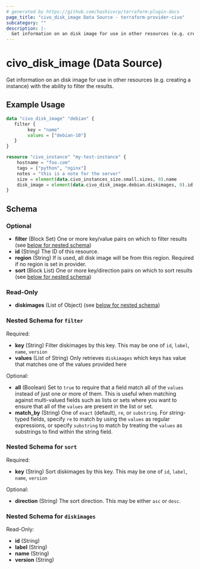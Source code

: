 ```yaml
---
# generated by https://github.com/hashicorp/terraform-plugin-docs
page_title: "civo_disk_image Data Source - terraform-provider-civo"
subcategory: ""
description: |-
  Get information on an disk image for use in other resources (e.g. creating a instance) with the ability to filter the results.
---
```


# civo_disk_image (Data Source)

Get information on an disk image for use in other resources (e.g. creating a instance) with the ability to filter the results.

## Example Usage

```terraform
data "civo_disk_image" "debian" {
   filter {
        key = "name"
        values = ["debian-10"]
   }
}

resource "civo_instance" "my-test-instance" {
    hostname = "foo.com"
    tags = ["python", "nginx"]
    notes = "this is a note for the server"
    size = element(data.civo_instances_size.small.sizes, 0).name
    disk_image = element(data.civo_disk_image.debian.diskimages, 0).id
}
```

<!-- schema generated by tfplugindocs -->
## Schema

### Optional

- **filter** (Block Set) One or more key/value pairs on which to filter results (see [below for nested schema](#nestedblock--filter))
- **id** (String) The ID of this resource.
- **region** (String) If is used, all disk image will be from this region. Required if no region is set in provider.
- **sort** (Block List) One or more key/direction pairs on which to sort results (see [below for nested schema](#nestedblock--sort))

### Read-Only

- **diskimages** (List of Object) (see [below for nested schema](#nestedatt--diskimages))

<a id="nestedblock--filter"></a>
### Nested Schema for `filter`

Required:

- **key** (String) Filter diskimages by this key. This may be one of `id`, `label`, `name`, `version`
- **values** (List of String) Only retrieves `diskimages` which keys has value that matches one of the values provided here

Optional:

- **all** (Boolean) Set to `true` to require that a field match all of the `values` instead of just one or more of them. This is useful when matching against multi-valued fields such as lists or sets where you want to ensure that all of the `values` are present in the list or set.
- **match_by** (String) One of `exact` (default), `re`, or `substring`. For string-typed fields, specify `re` to match by using the `values` as regular expressions, or specify `substring` to match by treating the `values` as substrings to find within the string field.


<a id="nestedblock--sort"></a>
### Nested Schema for `sort`

Required:

- **key** (String) Sort diskimages by this key. This may be one of `id`, `label`, `name`, `version`

Optional:

- **direction** (String) The sort direction. This may be either `asc` or `desc`.


<a id="nestedatt--diskimages"></a>
### Nested Schema for `diskimages`

Read-Only:

- **id** (String)
- **label** (String)
- **name** (String)
- **version** (String)


